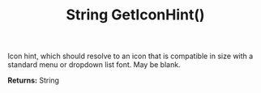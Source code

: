 ﻿---
uid: crmscript_ref_NSCommandInfo_GetIconHint
title: String GetIconHint()
intellisense: NSCommandInfo.GetIconHint
keywords: NSCommandInfo, GetIconHint
so.topic: reference
---

Icon hint, which should resolve to an icon that is compatible in size with a standard menu or dropdown list font. May be blank.

**Returns:** String


